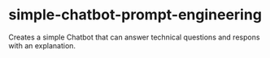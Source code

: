 # simple-chatbot-prompt-engineering
Creates a simple Chatbot that can answer technical questions and respons with an explanation.
